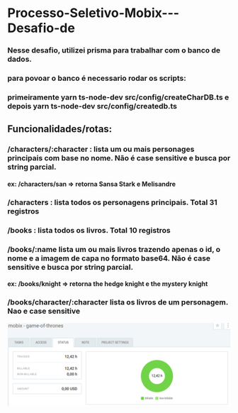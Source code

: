 # Processo-Seletivo-Mobix---Desafio-de


### Nesse desafio, utilizei prisma para trabalhar com o banco de dados.

### para povoar o banco é necessario rodar os scripts:
###   primeiramente yarn ts-node-dev src/config/createCharDB.ts e depois yarn ts-node-dev src/config/createdb.ts

## Funcionalidades/rotas:

### /characters/:character : lista um ou mais personages principais com base no nome. Não é case sensitive e busca por string parcial.
####    ex: /characters/san => retorna Sansa Stark e Melisandre

### /characters : lista todos os personagens principais. Total 31 registros

### /books : lista todos os livros. Total 10 registros

### /books/:name lista um ou mais livros trazendo apenas o id, o nome e a imagem de capa no formato base64. Não é case sensitive e busca por string parcial.
#### ex: /books/knight => retorna the hedge knight e the mystery knight

### /books/character/:character lista os livros de um personagem. Nao e case sensitive

![alt text](https://github.com/thiagohenriquerossato/mobix-game-of-thrones/blob/master/mobix-game-of-thrones.png)

